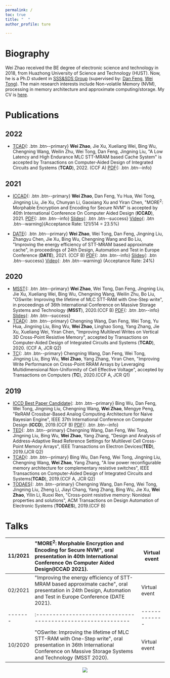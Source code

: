 ```yaml
---
permalink: /
toc: true
title: "  "
author_profile: ture

---
```


# Biography

Wei Zhao received the BE degree of electronic science and technology in 2018, from Huazhong University of Science and Technology (HUST). Now, he is a Ph.D student in [SSS&SDS Group](https://ssssds.github.io) (supervised by: [Dan Feng](http://faculty.hust.edu.cn/dfeng/zh_CN/index.htm), [Wei Tong](http://faculty.hust.edu.cn/tongwei/zh_CN/index.htm)). The main research interests include Non-volatile Memory (NVM), processing in memory architecture and approximate computing/storage. My CV is [here](../cv.pdf).

# Publications

## 2022

- [TCAD](){: .btn .btn--primary} **Wei Zhao**, Jie Xu, Xueliang Wei, Bing Wu, Chengning Wang, Weilin Zhu, Wei Tong, Dan Feng, Jingning Liu, "A Low Latency and High Endurance MLC STT-MRAM based Cache System" is accepted by Transactions on Computer-Aided Design of Integrated Circuits and Systems (**TCAD**), 2022. (CCF A) [PDF](){: .btn .btn--info} 

## 2021

- [ICCAD](){: .btn .btn--primary} **Wei Zhao**, Dan Feng, Yu Hua, Wei Tong, Jingning Liu, Jie Xu, Chunyan Li, Gaoxiang Xu and Yiran Chen, "MORE<sup>2</sup>: Morphable Encryption and Encoding for Secure NVM" is accepted by 40th International Conference On Computer Aided Design (**ICCAD**), 2021. [PDF](https://drive.google.com/file/d/1Bx3JlnTO10ODeRCRJWuMutjfJYm8OEeO/view?usp=sharing){: .btn .btn--info} [Slides](https://drive.google.com/file/d/1QXSB2VrwoNdet4yN6rv9GiqM0MymGt4y/view?usp=sharing){: .btn .btn--success} [Video](https://drive.google.com/file/d/1nzlyH18eUQmKrnpU14GkL6AuvaiLsJhd/view?usp=sharing){: .btn .btn--warning}(Acceptance Rate: 121/514 = 23.5%)

* [DATE](){: .btn .btn--primary} **Wei Zhao**, Wei Tong, Dan Feng, Jingning Liu, Zhangyu Chen, Jie Xu, Bing Wu, Chengning Wang and Bo Liu, "Improving the energy efficiency of STT-MRAM based approximate cache", in proceedings of 24th Design, Automation and Test in Europe Conference  (**DATE**), 2021. (CCF B) [PDF](./paper/date21.pdf){: .btn .btn--info} [Slides](./slides/DATE2021.pdf){: .btn .btn--success} [Video](https://drive.google.com/file/d/1NUQJG55wA_KKwRNeqsZhLCLK5tTVZvnp/view?usp=sharing){: .btn .btn--warning} (Acceptance Rate: 24%)

## 2020

* [MSST](){: .btn .btn--primary} **Wei Zhao**, Wei Tong, Dan Feng, Jingning Liu, Jie Xu, Xueliang Wei, Bing Wu, Chengning Wang, Weilin Zhu, Bo Liu, "OSwrite: Improving the lifetime of MLC STT-RAM with One-Step write", in proceedings of 36th International Conference on Massive Storage Systems and Technology (**MSST**), 2020.(CCF B) [PDF](./paper/MSST_13.pdf){: .btn .btn--info} [Slides](./slides/OSwrite.pdf){: .btn .btn--success}
* [TCAD](){: .btn .btn--primary} Chengning Wang, Dan Feng, Wei Tong, Yu Hua, Jingning Liu, Bing Wu, **Wei Zhao**, Linghao Song, Yang Zhang, Jie Xu, Xueliang Wei, Yiran Chen, "Improving Multilevel Writes on Vertical 3D Cross-Point Resistive Memory", accepted by Transactions on Computer-Aided Design of Integrated Circuits and Systems (**TCAD**), 2020.
(CCF A, JCR Q2)
* [TC](){: .btn .btn--primary} Chengning Wang, Dan Feng, Wei Tong, Jingning Liu, Bing Wu, **Wei Zhao**, Yang Zhang, Yiran Chen, "Improving Write Performance on Cross-Point RRAM Arrays by Leveraging Multidimensional Non-Uniformity of Cell Effective Voltage", accepted by Transactions on Computers (**TC**), 2020.(CCF A, JCR Q1)

## 2019

* [ICCD Best Paper Candidate](){: .btn .btn--primary} Bing Wu, Dan Feng, Wei Tong, Jingning Liu, Chengning Wang, **Wei Zhao**, Mengye Peng, "ReRAM Crossbar-Based Analog Computing Architecture for Naive Bayesian Engine",  IEEE 37th International Conference on Computer Design (**ICCD**), 2019.(CCF B) [PDF](./paper/bayes.pdf){: .btn .btn--info}
* [TED](){: .btn .btn--primary} Chengning Wang, Dan Feng, Wei Tong, Jingning Liu, Bing Wu, **Wei Zhao**, Yang Zhang, "Design and Analysis of Address-Adaptive Read Reference Settings for Multilevel Cell Cross-Point Memory Arrays", IEEE Transactions on Electron Devices(**TED**), 2019.(JCR Q2)
* [TCAD](){: .btn .btn--primary} Bing Wu, Dan Feng, Wei Tong, Jingning Liu, Chengning Wang, **Wei Zhao**, Yang Zhang, "A low power reconfigurable memory architecture for complementary resistive switches", IEEE Transactions on Computer-Aided Design of Integrated Circuits and Systems(**TCAD**), 2019.(CCF A, JCR Q2)
* [TODAES](){: .btn .btn--primary} Chengning Wang, Dan Feng, Wei Tong, Jingning Liu, Zheng Li, Jiayi Chang, Yang Zhang, Bing Wu, Jie Xu, **Wei Zhao**, Yilin Li, Ruoxi Ren, "Cross-point resistive memory: Nonideal properties and solutions", ACM Transactions on Design Automation of Electronic Systems (**TODAES**), 2019.(CCF B)

# Talks

| 11/2021 | "MORE<sup>2</sup>: Morphable Encryption and Encoding for Secure NVM", oral presentation in 40th International Conference On Computer Aided Design(ICCAD 2021). | Virtual event |
| ------- | :----------------------------------------------------------- | ------------- |
| 02/2021 | "Improving the energy efficiency of STT-MRAM based approximate cache", oral presentation in 24th Design, Automation and Test in Europe Conference (DATE 2021). | Virtual event |
| ------- | :----------------------------------------------------------- | ------------- |
| 10/2020 | "OSwrite: Improving the lifetime of MLC STT-RAM with One-Step write", oral presentation in 36th International Conference on Massive Storage Systems and Technology (MSST 2020). | Virtual event |

<p style="text-align:center;"><a href='https://clustrmaps.com/site/1bj0x'  title='Visit tracker'><img src='//clustrmaps.com/map_v2.png?cl=ffffff&w=600&t=tt&d=2FbOCO1ajkhXSALUOOOiYdUkX9FjmqD7XGl_fLLO9FA'/></a></p>